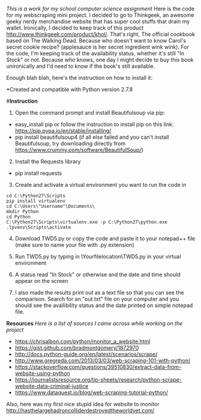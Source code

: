*This is a work for my school computer science assignment*
Here is the code for my webscraping mini project. I decided to go to Thinkgeek, an awesome geeky nerdy merchandise website that has super cool stuffs that drain my wallet. Ironically, I decided to keep track of this product http://www.thinkgeek.com/product/khol/. That's right, The official cookbook based on The Walking Dead. Because who doesn't want to know Carol's secret cookie recipe? (applesauce is her secret ingredient wink wink). 
For the code, I'm keeping track of the availability status, whether it's still "In Stock" or not. Because who knows, one day I might decide to buy this book unironically and I'd need to know if the book's still available.

Enough blah blah, here's the instruction on how to install it:

*Created and compatible with Python version 2.7.8

#**Instruction**

1. Open the command prompt and install Beautifulsoup via pip:

- easy_install pip  or follow the instruction to install pip on this link: https://pip.pypa.io/en/stable/installing/
- pip install beautifulsoup4
(if all else failed and you can't install Beautifulsoup, try downloading directly from https://www.crummy.com/software/BeautifulSoup/)

2. Install the Requests library

- pip install requests

3. Create and activate a virtual environment you want to run the code in

```
cd C:\Python27\Scripts
pip install virtualenv
cd C:\Users\"Username"\Documents\
mkdir Python
cd Python
C:\Python27\Scripts\virtualenv.exe -p C:\Python27\python.exe
.lpvenv\Scripts\activate
```

4. Download TWD5.py or copy the code and paste it to your notepad++ file (make sure to name your file with .py extension)

5. Run TWD5.py by typing in \Yourfilelocation\TWD5.py in your virtual environment

4. A status read "In Stock" or otherwise and the date and time should appear on the screen

5. I also made the results print out as a text file so that you can see the comparison. Search for an "out.txt" file on your computer and you should see the availibility status and the date printed on simple notepad file.  


**Resources**
*Here is a list of sources I came across while working on the project*
- https://chrisalbon.com/python/monitor_a_website.html
- https://gist.github.com/bradmontgomery/1872970
- http://docs.python-guide.org/en/latest/scenarios/scrape/
- http://www.gregreda.com/2013/03/03/web-scraping-101-with-python/
- https://stackoverflow.com/questions/39510830/extract-data-from-website-using-python
- https://journalistsresource.org/tip-sheets/research/python-scrape-website-data-criminal-justice
- https://www.dataquest.io/blog/web-scraping-tutorial-python/

Also, here was my first nice stupid idea for website to monitor
http://hasthelargehadroncolliderdestroyedtheworldyet.com/
